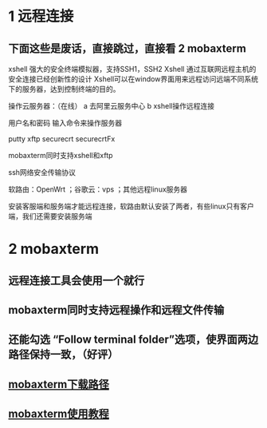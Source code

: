 
# 1 远程连接
## 下面这些是废话，直接跳过，直接看 2 mobaxterm

xshell 强大的安全终端模拟器，支持SSH1，SSH2
Xshell 通过互联网远程主机的安全连接已经创新性的设计
Xshell可以在window界面用来远程访问远端不同系统下的服务器，达到控制终端的目的。

操作云服务器：（在线）
a 去阿里云服务中心
b xshell操作远程连接

用户名和密码
输入命令来操作服务器

putty xftp securecrt securecrtFx

mobaxterm同时支持xshell和xftp


ssh网络安全传输协议

软路由：OpenWrt ；谷歌云：vps ；其他远程linux服务器

安装客服端和服务端才能远程连接，软路由默认安装了两者，有些linux只有客户端，我们还需要安装服务端

# 2 mobaxterm
## 远程连接工具会使用一个就行
## mobaxterm同时支持远程操作和远程文件传输
 ## 还能勾选 “Follow terminal folder”选项，使界面两边路径保持一致，（好评）
 ## [mobaxterm下载路径](https://mobaxterm.mobatek.net/download-home-edition.html)
 
## [mobaxterm使用教程](https://jingyan.baidu.com/article/3a2f7c2e1c675067aed6110e.html)
